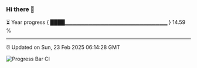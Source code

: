### Hi there 👋

⏳ Year progress { ████▁▁▁▁▁▁▁▁▁▁▁▁▁▁▁▁▁▁▁▁▁▁▁▁▁▁ } 14.59 %

---

⏰ Updated on Sun, 23 Feb 2025 06:14:28 GMT

![Progress Bar CI](https://github.com/code-lakshay/GitHub-Actions-Demo/workflows/Progress%20Bar%20CI/badge.svg)
